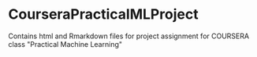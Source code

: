 CourseraPracticalMLProject
==========================

Contains html and Rmarkdown files for project assignment for COURSERA class "Practical Machine Learning"
